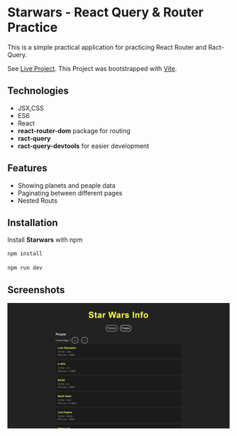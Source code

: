 # Starwars - React Query & Router Practice

This is a simple practical application for practicing React Router and Ract-Query.

See [Live Project](https://maxjn-starwars.pages.dev/).
This Project was bootstrapped with [Vite](https://vitejs.dev/).

## Technologies

- JSX,CSS
- ES6
- React
- **react-router-dom** package for routing
- **ract-query**
- **ract-query-devtools** for easier development

## Features

- Showing planets and peaple data
- Paginating between different pages
- Nested Routs

## Installation

Install **Starwars** with npm

```shell
npm install

npm run dev
```

## Screenshots

![Cover](./public/cover.png)
